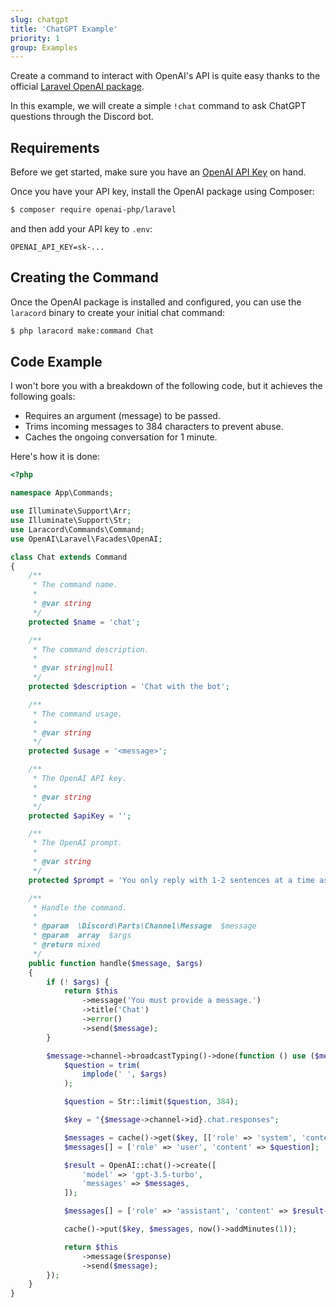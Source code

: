 ```yaml
---
slug: chatgpt
title: 'ChatGPT Example'
priority: 1
group: Examples
---
```


Create a command to interact with OpenAI's API is quite easy thanks to the official [Laravel OpenAI package](https://github.com/openai-php/laravel).

In this example, we will create a simple `!chat` command to ask ChatGPT questions through the Discord bot.

## Requirements

Before we get started, make sure you have an [OpenAI API Key](https://platform.openai.com/api-keys) on hand.

Once you have your API key, install the OpenAI package using Composer:

```sh
$ composer require openai-php/laravel
```

and then add your API key to `.env`:

```env
OPENAI_API_KEY=sk-...
```

## Creating the Command

Once the OpenAI package is installed and configured, you can use the `laracord` binary to create your initial chat command:

```sh
$ php laracord make:command Chat
```

## Code Example

I won't bore you with a breakdown of the following code, but it achieves the following goals:

- Requires an argument (message) to be passed.
- Trims incoming messages to 384 characters to prevent abuse.
- Caches the ongoing conversation for 1 minute.

Here's how it is done:

```php
<?php

namespace App\Commands;

use Illuminate\Support\Arr;
use Illuminate\Support\Str;
use Laracord\Commands\Command;
use OpenAI\Laravel\Facades\OpenAI;

class Chat extends Command
{
    /**
     * The command name.
     *
     * @var string
     */
    protected $name = 'chat';

    /**
     * The command description.
     *
     * @var string|null
     */
    protected $description = 'Chat with the bot';

    /**
     * The command usage.
     *
     * @var string
     */
    protected $usage = '<message>';

    /**
     * The OpenAI API key.
     *
     * @var string
     */
    protected $apiKey = '';

    /**
     * The OpenAI prompt.
     *
     * @var string
     */
    protected $prompt = 'You only reply with 1-2 sentences at a time as if responding to a chat message.';

    /**
     * Handle the command.
     *
     * @param  \Discord\Parts\Channel\Message  $message
     * @param  array  $args
     * @return mixed
     */
    public function handle($message, $args)
    {
        if (! $args) {
            return $this
                ->message('You must provide a message.')
                ->title('Chat')
                ->error()
                ->send($message);
        }

        $message->channel->broadcastTyping()->done(function () use ($message, $args) {
            $question = trim(
                implode(' ', $args)
            );

            $question = Str::limit($question, 384);

            $key = "{$message->channel->id}.chat.responses";

            $messages = cache()->get($key, [['role' => 'system', 'content' => $this->prompt]]);
            $messages[] = ['role' => 'user', 'content' => $question];

            $result = OpenAI::chat()->create([
                'model' => 'gpt-3.5-turbo',
                'messages' => $messages,
            ]);

            $messages[] = ['role' => 'assistant', 'content' => $result->choices[0]->message->content];

            cache()->put($key, $messages, now()->addMinutes(1));

            return $this
                ->message($response)
                ->send($message);
        });
    }
}
```

